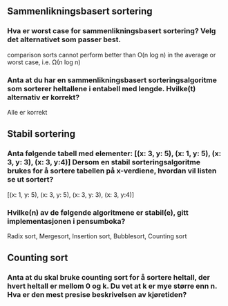 ## Sammenlikningsbasert sortering

### Hva er worst case for sammenlikningsbasert sortering? Velg det alternativet som passer best.

comparison sorts cannot perform better than O(n log n) in the average or worst case, i.e. Ω(n log n)

### Anta at du har en sammenlikningsbasert sorteringsalgoritme som sorterer heltallene i entabell med lengde. Hvilke(t) alternativ er korrekt?

Alle er korrekt

## Stabil sortering

### Anta følgende tabell med elementer: [(x: 3, y: 5), (x: 1, y: 5), (x: 3, y: 3), (x: 3, y:4)] Dersom en stabil sorteringsalgoritme brukes for å sortere tabellen på x-verdiene, hvordan vil listen se ut sortert?

[(x: 1, y: 5), (x: 3, y: 5), (x: 3, y: 3), (x: 3, y:4)]

### Hvilke(n) av de følgende algoritmene er stabil(e), gitt implementasjonen i pensumboka?

Radix sort, Mergesort, Insertion sort, Bubblesort, Counting sort

## Counting sort

### Anta at du skal bruke counting sort for å sortere heltall, der hvert heltall er mellom 0 og k. Du vet at k er mye større enn n. Hva er den mest presise beskrivelsen av kjøretiden?
